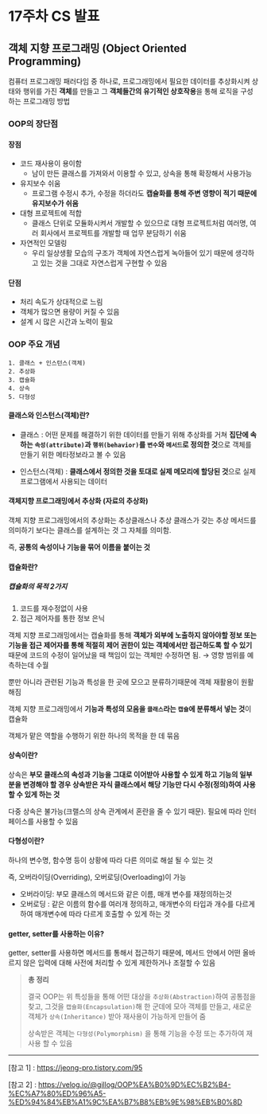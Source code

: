 # 17주차 CS 발표

## 객체 지향 프로그래밍 (Object Oriented Programming)

컴퓨터 프로그래밍 패러다임 중 하나로, 프로그래밍에서 필요한 데이터를 추상화시켜 상태와 행위를 가진 **객체**를 만들고 그 **객체들간의 유기적인 상호작용**을 통해 로직을 구성하는 프로그래밍 방법



### OOP의 장단점

#### 장점

- 코드 재사용이 용이함
  - 남이 만든 클래스를 가져와서 이용할 수 있고, 상속을 통해 확장해서 사용가능
- 유지보수 쉬움
  - 프로그램 수정시 추가, 수정을 하더라도 **캡슐화를 통해 주변 영향이 적기 때문에 유지보수가 쉬움**
- 대형 프로젝트에 적합
  - 클래스 단위로 모듈화시켜서 개발할 수 있으므로 대형 프로젝트처럼 여러명, 여러 회사에서 프로젝트를 개발할 때 업무 분담하기 쉬움
- 자연적인 모델링
  - 우리 일상생활 모습의 구조가 객체에 자연스럽게 녹아들어 있기 때문에 생각하고 있는 것을 그대로 자연스럽게 구현할 수 있음



#### 단점

- 처리 속도가 상대적으로 느림
- 객체가 많으면 용량이 커질 수 있음
- 설계 시 많은 시간과 노력이 필요



### OOP 주요 개념

```
1. 클래스 + 인스턴스(객체)
2. 추상화
3. 캡슐화
4. 상속
5. 다형성
```

#### 클래스와 인스턴스(객체)란?

- 클래스 : 어떤 문제를 해결하기 위한 데이터를 만들기 위해 추상화를 거쳐 **집단에 속하는 `속성(attribute)`과 `행위(behavior)`를 `변수`와 `메서드`로 정의한 것**으로 객체를 만들기 위한 메타정보라고 볼 수 있음

- 인스턴스(객체) : **클래스에서 정의한 것을 토대로 실제 메모리에 할당된 것**으로 실제 프로그램에서 사용되는 데이터



#### 객체지향 프로그래밍에서 추상화 (자료의 추상화)

객체 지향 프로그래밍에서의 추상화는 추상클래스나 추상 클래스가 갖는 추상 메서드를 의미하기 보다는 클래스를 설계하는 것 그 자체를 의미함.

즉, **공통의 속성이나 기능을 묶어 이름을 붙이는 것**



#### 캡슐화란?

##### 캡슐화의 목적 2가지

1. 코드를 재수정없이 사용
2. 접근 제어자를 통한 정보 은닉

객체 지향 프로그래밍에서는 캡슐화를 통해 **객체가 외부에 노출하지 않아야할 정보 또는 기능을 접근 제어자를 통해 적절히 제어 권한이 있는 객체에서만 접근하도록 할 수 있기** 때문에 코드의 수정이 일어났을 때 책임이 있는 객체만 수정하면 됨. → 영향 범위를 예측하는데 수월

뿐만 아니라 관련된 기능과 특성을 한 곳에 모으고 분류하기때문에 객체 재활용이 원활해짐

객체 지향 프로그래밍에서 **기능과 특성의 모음을 `클래스`라는 `캡슐`에 분류해서 넣는 것**이 캡슐화

객체가 맡은 역할을 수행하기 위한 하나의 목적을 한 데 묶음



#### 상속이란?

상속은 **부모 클래스의 속성과 기능을 그대로 이어받아 사용할 수 있게 하고 기능의 일부분을 변경해야 할 경우 상속받은 자식 클래스에서 해당 기능만 다시 수정(정의)하여 사용할 수 있게 하는 것**

다중 상속은 불가능(크랠스의 상속 관계에서 혼란을 줄 수 있기 때문). 필요에 따라 인터페이스를 사용할 수 있음



#### 다형성이란?

하나의 변수명, 함수명 등이 상황에 따라 다른 의미로 해설 될 수 있는 것

즉, 오버라이딩(Overriding), 오버로딩(Overloading)이 가능

- 오버라이딩: 부모 클래스의 메서드와 같은 이름, 매개 변수를 재정의하는것
- 오버로딩 : 같은 이름의 함수를 여러개 정의하고, 매개변수의 타입과 개수를 다르게 하여 매개변수에 따라 다르게 호출할 수 있게 하는 것



#### getter, setter를 사용하는 이유?

getter, setter를 사용하면 메서드를 통해서 접근하기 때문에, 메서드 안에서 어떤 올바르지 않은 입력에 대해 사전에 처리할 수 있게 제한하거나 조절할 수 있음



> **총 정리**
>
> 결국 OOP는 위 특성들을 통해 어떤 대상을 `추상화(Abstraction)`하여 공통점을 찾고, 그것을 `캡슐화(Encapsulation)`해 한 군데에 모아 객체를 만들고, 새로운 객체가 `상속(Inheritance)` 받아 재사용이 가능하게 만들어 줌
>
> 상속받은 객체는 `다형성(Polymorphism)` 을 통해 기능을 수정 또는 추가하여 재사용 할 수 있음





---

[참고 1] : <https://jeong-pro.tistory.com/95>

[참고 2] : <https://velog.io/@gillog/OOP%EA%B0%9D%EC%B2%B4-%EC%A7%80%ED%96%A5-%ED%94%84%EB%A1%9C%EA%B7%B8%EB%9E%98%EB%B0%8D>
